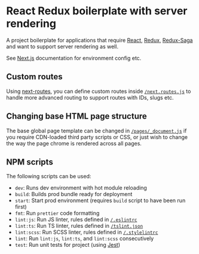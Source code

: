 React Redux boilerplate with server rendering
=============================================

A project boilerplate for applications that require [React](https://facebook.github.io/react/),
[Redux](http://redux.js.org/), [Redux-Saga](https://redux-saga.js.org/) and want to support
server rendering as well.

See [Next.js](https://github.com/zeit/next.js/) documentation for environment config etc.

Custom routes
-------------
Using [next-routes](https://www.npmjs.com/package/next-routes), you can define custom routes inside
[`/next.routes.js`](./next.routes.js) to handle more advanced routing to support routes with IDs, slugs etc.

Changing base HTML page structure
---------------------------------
The base global page template can be changed in [`/pages/_document.js`](./pages/_document.js)
if you require CDN-loaded third party scripts or CSS, or just wish to change the way the page chrome
is rendered across all pages.

NPM scripts
-----------
The following scripts can be used:
- `dev`: Runs dev environment with hot module reloading
- `build`: Builds prod bundle ready for deployment
- `start`: Start prod environment (requires `build` script to have been run first)
- `fmt`: Run `prettier` code formatting
- `lint:js`: Run JS linter, rules defined in [`/.eslintrc`](./.eslintrc)
- `lint:ts`: Run TS linter, rules defined in [`/tslint.json`](./tslint.json)
- `lint:scss`: Run SCSS linter, rules defined in [`/.stylelintrc`](./.stylelintrc)
- `lint`: Run `lint:js`, `lint:ts`, and `lint:scss` consecutively
- `test`: Run unit tests for project (using [Jest](https://facebook.github.io/jest/))
